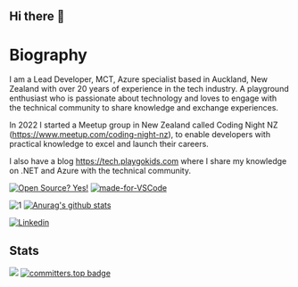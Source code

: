 ## Hi there 👋

# Biography
I am a Lead Developer, MCT, Azure specialist based in Auckland, New Zealand with over 20 years of experience in the tech industry. A playground enthusiast who is passionate about technology and loves to engage with the technical community to share knowledge and exchange experiences.

In 2022 I started a Meetup group in New Zealand called Coding Night NZ (https://www.meetup.com/coding-night-nz), to enable developers with practical knowledge to excel and launch their careers.

I also have a blog https://tech.playgokids.com where I share my knowledge on .NET and Azure with the technical community.

[![Open Source? Yes!](https://badgen.net/badge/Open%20Source%20%3F/Yes%21/blue?icon=github)](https://github.com/marcelmedina/badges/)
[![made-for-VSCode](https://img.shields.io/badge/Made%20for-VSCode-1f425f.svg)](https://code.visualstudio.com/)

![1](https://github-readme-stats-sigma-five.vercel.app/api/top-langs/?username=marcelmedina&layout=compact&theme=blue-green)
[![Anurag's github stats](https://github-readme-stats-sigma-five.vercel.app/api?username=marcelmedina&theme=blue-green)](https://github.com/marcelmedina/github-readme-stats)


[![Linkedin](https://img.shields.io/badge/LinkedIn-blue?style=for-the-badge&logo=Linkedin)](https://www.linkedin.com/in/marcelmedinanet/)

## Stats

![](https://komarev.com/ghpvc/?username=marcelmedina&label=PROFILE+VIEWS&style=for-the-badge&color=brightgreen)
[![committers.top badge](https://user-badge.committers.top/new_zealand/marcelmedina.svg)](https://user-badge.committers.top/new_zealand/marcelmedina)

<!--
**marcelmedina/marcelmedina** is a ✨ _special_ ✨ repository because its `README.md` (this file) appears on your GitHub profile.

Here are some ideas to get you started:

- 🔭 I’m currently working on ...
- 🌱 I’m currently learning ...
- 👯 I’m looking to collaborate on ...
- 🤔 I’m looking for help with ...
- 💬 Ask me about ...
- 📫 How to reach me: ...
- 😄 Pronouns: ...
- ⚡ Fun fact: ...
-->
